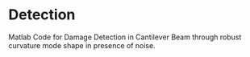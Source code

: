 # Detection

Matlab Code for Damage Detection in Cantilever Beam through robust curvature mode shape in presence of noise.
